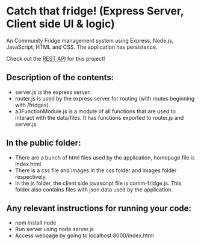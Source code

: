 # Catch that fridge! (Express Server, Client side UI & logic)
An Community Fridge management system using Express, Node.js, JavaScript, HTML and CSS. The application has persistence.

Check out the [REST API](https://github.com/Arunteja27/Catch-your-fridge-REST-API) for this project!


## Description of the contents:    
* server.js is the express server.    
* router.js is used by the express server for routing (with routes beginning with /fridges).    
* a3FunctionModule.js is a module of all functions that are used to interact with the data/files. It has functions exported to router.js and server.js.    


## In the public folder:    
* There are a bunch of html files used by the application, homepage file is index.html.    
* There is a css file and images in the css folder and images folder respectively.    
* In the js folder, the client side javascript file is comm-fridge.js. This folder also contains files with json data used by the application.    


## Any relevant instructions for running your code:    
* npm install node    
* Run server using node server.js    
* Access webpage by going to localhost:8000/index.html

